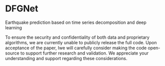 # DFGNet
Earthquake prediction based on time series decomposition and deep learning

To ensure the security and confidentiality of both data and proprietary algorithms, we are currently unable to publicly release the full code.  Upon acceptance of the paper, Iwe will carefully consider making the code open-source to support further research and validation.  We appreciate your understanding and support regarding these considerations.
